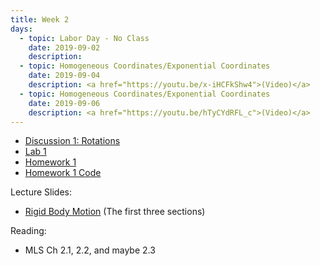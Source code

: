 ```yaml
---
title: Week 2
days:
  - topic: Labor Day - No Class
    date: 2019-09-02
    description: 
  - topic: Homogeneous Coordinates/Exponential Coordinates
    date: 2019-09-04
    description: <a href="https://youtu.be/x-iHCFkShw4">(Video)</a>
  - topic: Homogeneous Coordinates/Exponential Coordinates
    date: 2019-09-06
    description: <a href="https://youtu.be/hTyCYdRFL_c">(Video)</a>
---
```


- [Discussion 1: Rotations](../assets/discussions/D1__Rotations.pdf)
- [Lab 1](../assets/labs/lab1.pdf)
- [Homework 1](../assets/hw/HW1-fall2019.pdf)
- [Homework 1 Code](../assets/hw/HW1.zip)

Lecture Slides:
- [Rigid Body Motion](../assets/lectures/refs/RigidMotions_MLS_Chap2.pdf) (The first three sections)

Reading:
- MLS Ch 2.1, 2.2, and maybe 2.3


